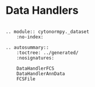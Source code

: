 # Data Handlers


```{eval-rst}

.. module:: cytonormpy._dataset
    :no-index:

.. autosummary::
    :toctree: ../generated/
    :nosignatures:

    DataHandlerFCS
    DataHandlerAnnData
    FCSFile
```
